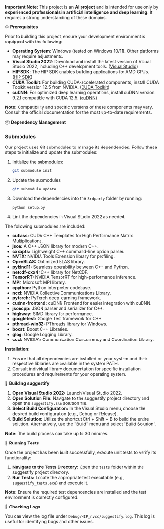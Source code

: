 **Important Note:** This project is an **AI project** and is intended for use only by **experienced professionals in artificial intelligence and deep learning**. It requires a strong understanding of these domains. 

⚙️ **Prerequisites**

Prior to building this project, ensure your development environment is equipped with the following:

- **Operating System**: Windows (tested on Windows 10/11). Other platforms may require adjustments.
- **Visual Studio 2022**: Download and install the latest version of Visual Studio 2022, including C++ development tools. ([Visual Studio](https://visualstudio.microsoft.com/))
- **HIP SDK**: The HIP SDK enables building applications for AMD GPUs. ([HIP SDK](https://github.com/ROCm-Software/HIP))
- **CUDA Toolkit**: For building CUDA-accelerated components, install CUDA Toolkit version 12.5 from NVIDIA. ([CUDA Toolkit](https://developer.nvidia.com/cuda-downloads))
- **cuDNN**: For optimized deep learning operations, install cuDNN version 9.2.1 compatible with CUDA 12.5. ([cuDNN](https://developer.nvidia.com/cudnn))

**Note:** Compatibility and specific versions of these components may vary. Consult the official documentation for the most up-to-date requirements.

📦 **Dependency Management**

### Submodules

Our project uses Git submodules to manage its dependencies. Follow these steps to initialize and update the submodules:

1. Initialize the submodules:
    ```bash
    git submodule init
    ```

2. Update the submodules:
    ```bash
    git submodule update
    ```

3. Download the dependencies into the `3rdparty` folder by running:
    ```bash
    python setup.py
    ```

4. Link the dependencies in Visual Studio 2022 as needed.

The following submodules are included:

* **cutlass:** CUDA C++ Templates for High Performance Matrix Multiplications. 
* **json:** A C++ JSON library for modern C++. 
* **cxxopts:** Lightweight C++ command-line option parser. 
* **NVTX:** NVIDIA Tools Extension library for profiling. 
* **OpenBLAS:** Optimized BLAS library. 
* **pybind11:** Seamless operability between C++ and Python. 
* **netcdf-cxx4:** C++ library for NetCDF. 
* **TensorRT:** NVIDIA TensorRT for high-performance inference. 
* **MPI:** Microsoft MPI library. 
* **cpython:** Python interpreter codebase. 
* **nccl:** NVIDIA Collective Communications Library. 
* **pytorch:** PyTorch deep learning framework. 
* **cudnn-frontend:** cuDNN Frontend for easier integration with cuDNN. 
* **jsoncpp:** JSON parser and serializer for C++. 
* **highway:** SIMD library for performance. 
* **googletest:** Google Test framework for C++. 
* **pthread-win32:** PThreads library for Windows. 
* **boost:** Boost C++ Libraries. 
* **glog:** Google Logging Library. 
* **cccl:** NVIDIA's Communication Concurrency and Coordination Library. 

**Installation:**

1. Ensure that all dependencies are installed on your system and their respective libraries are available in the system PATH.
2. Consult individual library documentation for specific installation procedures and requirements for your operating system.

🔨 **Building suggestify**

1. **Open Visual Studio 2022:** Launch Visual Studio 2022.
2. **Open Solution File:** Navigate to the suggestify project directory and open the `suggestify.sln` solution file.
3. **Select Build Configuration:** In the Visual Studio menu, choose the desired build configuration (e.g., Debug or Release).
4. **Build Solution:** Utilize the shortcut Ctrl + Shift + B to build the entire solution. Alternatively, use the "Build" menu and select "Build Solution".

**Note:** The build process can take up to 30 minutes.

🧪 **Running Tests**

Once the project has been built successfully, execute unit tests to verify its functionality:

1. **Navigate to the Tests Directory:** Open the `tests` folder within the suggestify project directory.
2. **Run Tests:** Locate the appropriate test executable (e.g., `suggestify_tests.exe`) and execute it.

**Note:** Ensure the required test dependencies are installed and the test environment is correctly configured.

📄 **Checking Logs**

You can view the log file under `Debug/HIP_nvcc/suggestify.log`. This log is useful for identifying bugs and other issues.
